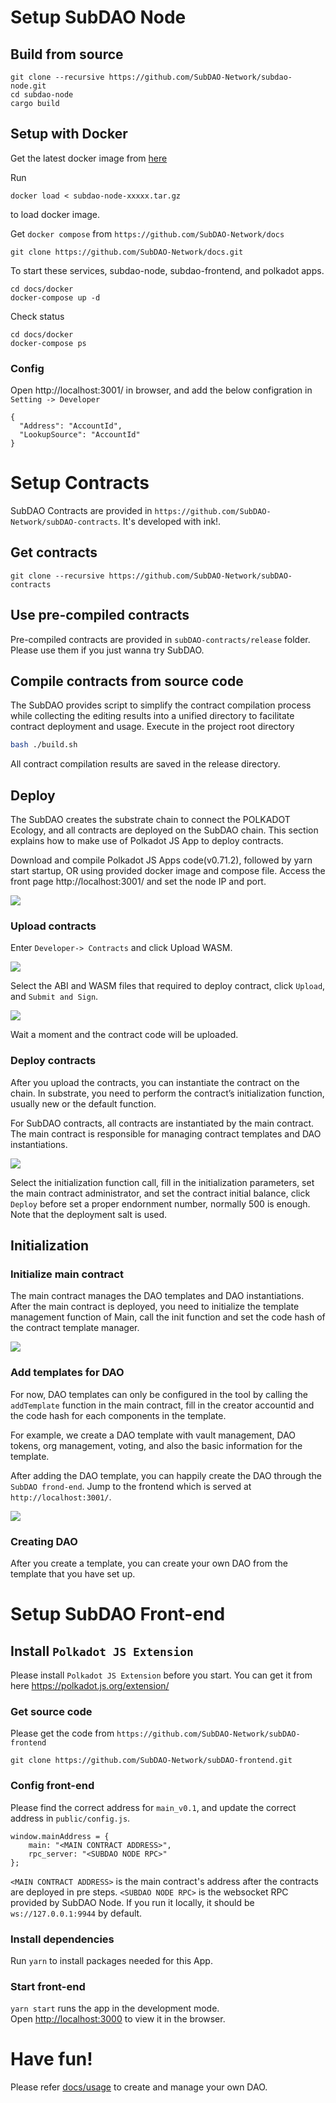 # Setup SubDAO Node

## Build from source
```
git clone --recursive https://github.com/SubDAO-Network/subdao-node.git
cd subdao-node
cargo build
```

## Setup with Docker
Get the latest docker image from [here](https://drive.google.com/drive/folders/1VRm0puMeYOj6c8hHGNlKmZZyN9D8mo-v?usp=sharing)

Run

```
docker load < subdao-node-xxxxx.tar.gz
```

to load docker image.


Get `docker compose` from `https://github.com/SubDAO-Network/docs`

```
git clone https://github.com/SubDAO-Network/docs.git
```

To start these services, subdao-node, subdao-frontend, and polkadot apps. 

```
cd docs/docker
docker-compose up -d
```

Check status
```
cd docs/docker
docker-compose ps 
```

### Config

Open http://localhost:3001/ in browser, and add the below configration in `Setting -> Developer`

```
{
  "Address": "AccountId",
  "LookupSource": "AccountId"
}
```

# Setup Contracts
SubDAO Contracts are provided in `https://github.com/SubDAO-Network/subDAO-contracts`. It's developed with ink!.

## Get contracts

```
git clone --recursive https://github.com/SubDAO-Network/subDAO-contracts
```

## Use pre-compiled contracts
Pre-compiled contracts are provided in `subDAO-contracts/release` folder. Please use them if you just wanna try SubDAO.

## Compile contracts from source code

The SubDAO provides script to simplify the contract compilation process while collecting the editing results into a unified directory to facilitate contract deployment and usage. Execute in the project root directory

```bash
bash ./build.sh
```

All contract compilation results are saved in the release directory.

## Deploy

The SubDAO creates the substrate chain to connect the POLKADOT Ecology, and all contracts are deployed on the SubDAO chain. This section explains how to make use of Polkadot JS App to deploy contracts.


Download and compile Polkadot JS Apps code(v0.71.2), followed by yarn start startup, OR using provided docker image and compose file.  Access the front page http://localhost:3001/ and set the node IP and port.

![](./image-2.png)


### Upload contracts

Enter `Developer-> Contracts` and click Upload WASM.

![](./image-3.png)

Select the ABI and WASM files that required to deploy contract, click `Upload`, and `Submit and Sign`.

![](./image-4.png)

Wait a moment and the contract code will be uploaded.

### Deploy contracts

After you upload the contracts, you can instantiate the contract on the chain. In substrate, you need to perform the contract’s initialization function, usually new or the default function.

For SubDAO contracts, all contracts are instantiated by the main contract. The main contract is responsible for managing contract templates and DAO instantiations.

![](./image-5.png)


Select the initialization function call, fill in the initialization parameters, set the main contract administrator, and set the contract initial balance, click `Deploy` before set a proper endornment number, normally 500 is enough. Note that the deployment salt is used.


## Initialization

### Initialize main contract

The main contract manages the DAO templates and DAO instantiations. After the main contract is deployed, you need to initialize the template management function of Main, call the init function and set the code hash of the contract template manager.

![](./image-6.png)


### Add templates for DAO

For now, DAO templates can only be configured in the tool by calling the `addTemplate` function in the main contract, fill in the creator accountid and the code hash for each components in the template.

For example, we create a DAO template with vault management, DAO tokens, org management, voting, and also the basic information for the template.

After adding the DAO template, you can happily create the DAO  through the `SubDAO frond-end`. Jump to the frontend which is served at `http://localhost:3001/`.

![](./image-7.png)


### Creating DAO

After you create a template, you can create your own DAO from the template that you have set up.

# Setup SubDAO Front-end

## Install `Polkadot JS Extension`
Please install `Polkadot JS Extension` before you start. You can get it from here https://polkadot.js.org/extension/

### Get source code
Please get the code from `https://github.com/SubDAO-Network/subDAO-frontend`

```
git clone https://github.com/SubDAO-Network/subDAO-frontend.git
```

### Config front-end
Please find the correct address for `main_v0.1`, and update the correct address in `public/config.js`.

```
window.mainAddress = {
    main: "<MAIN CONTRACT ADDRESS>",
    rpc_server: "<SUBDAO NODE RPC>"
};
```

`<MAIN CONTRACT ADDRESS>` is the main contract's address after the contracts are deployed in pre steps.
`<SUBDAO NODE RPC>` is the websocket RPC provided by SubDAO Node. If you run it locally, it should be `ws://127.0.0.1:9944` by default.

### Install dependencies
Run `yarn` to install packages needed for this App.

### Start front-end
`yarn start` runs the app in the development mode.  
Open [http://localhost:3000](http://localhost:3000) to view it in the browser.

# Have fun!
Please refer [docs/usage](https://github.com/SubDAO-Network/docs/blob/main/usage/README.md) to create and manage your own DAO.
